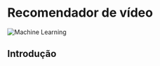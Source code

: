 # Recomendador de vídeo
<img src="https://th.bing.com/th/id/OIP.aSC3odScNMyz7Y6MZvqJ1QHaEK?pid=ImgDet&rs=1" alt="Machine Learning">

## Introdução 
